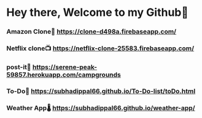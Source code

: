 # Hey there, Welcome to my Github👋
### Amazon Clone🛒 https://clone-d498a.firebaseapp.com/
### Netflix clone📺 https://netflix-clone-25583.firebaseapp.com/
### post-it🚵‍ https://serene-peak-59857.herokuapp.com/campgrounds
### To-Do📝 https://subhadippal66.github.io/To-Do-list/toDo.html
### Weather App🌡 https://subhadippal66.github.io/weather-app/
